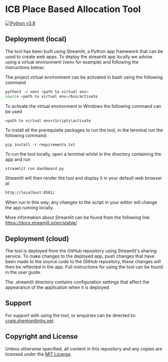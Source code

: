 # ICB Place Based Allocation Tool

[![Python v3.8](https://img.shields.io/badge/python-v3.8-blue.svg)](https://www.python.org/downloads/release/python-380/)

## Deployment (local)

The tool has been built using Streamlit, a Python app framework that can be used to create web apps. To deploy the streamlit app locally we advise using a virtual environment (venv for example) and following the instructions below:

The project virtual environment can be activated in bash using the following command

```bash
python3 -m venv <path to virtual env>
source <path to virtual env>/bin/activate
```

To activate the virtual environment in Windows the following command can be used

```shell
<path to virtual env>\Scripts\activate
```

To install all the prerequisite packages to run the tool, in the terminal run the following command:

```shell
pip install -r requirements.txt
```

To run the tool locally, open a terminal whilst in the directory containing the app and run

```bash
streamlit run dashboard.py
```

Streamlit will then render the tool and display it in your default web browser at

```bash
http://localhost:8501/
```

When run in this way, any changes to the script in your editor will change the app running locally.

More information about Streamlit can be found from the following link:
https://docs.streamlit.io/en/stable/

## Deployment (cloud)

The tool is deployed from the GitHub repository using Streamlit's sharing service. To make changes to the deployed app, push changes that have been made to the source code to the GitHub repository, these changes will then be reflected in the app. Full instructions for using the tool can be found in the user guide.

The .streamlit directory contains configuration settings that affect the appearance of the application when it is deployed.

## Support

For support with using the tool, or enquiries can be directed to: [craig.shenton@nhs.net](mailto:craig.shenton@nhs.net).

## Copyright and License

Unless otherwise specified, all content in this repository and any copies are licensed under the [MIT License](./LICENSE).
